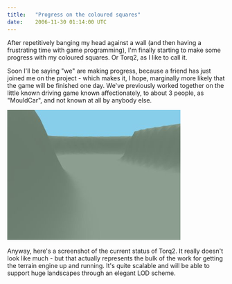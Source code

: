 ```yaml
---
title:   "Progress on the coloured squares"
date:    2006-11-30 01:14:00 UTC
---
```


After repetitively banging my head against a wall (and then having a frustrating time with game programming), I'm finally starting to make some progress with my coloured squares. Or Torq2, as I like to call it.

Soon I'll be saying "we" are making progress, because a friend has just joined me on the project - which makes it, I hope, marginally more likely that the game will be finished one day. We've previously worked together on the little known driving game known affectionately, to about 3 people, as "MouldCar", and not known at all by anybody else.

![](/assets/posts/torq2terrain.jpg)

Anyway, here's a screenshot of the current status of Torq2. It really doesn't look like much - but that actually represents the bulk of the work for getting the terrain engine up and running. It's quite scalable and will be able to support huge landscapes through an elegant LOD scheme.